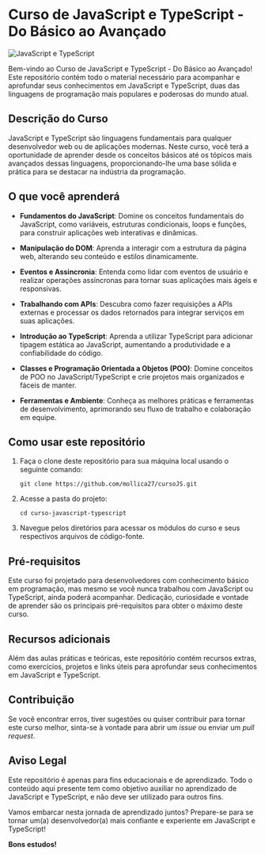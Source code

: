 # Curso de JavaScript e TypeScript - Do Básico ao Avançado

![JavaScript e TypeScript](https://img-c.udemycdn.com/course/750x422/2575266_c184_4.jpg)

Bem-vindo ao Curso de JavaScript e TypeScript - Do Básico ao Avançado! Este repositório contém todo o material necessário para acompanhar e aprofundar seus conhecimentos em JavaScript e TypeScript, duas das linguagens de programação mais populares e poderosas do mundo atual.

## Descrição do Curso

JavaScript e TypeScript são linguagens fundamentais para qualquer desenvolvedor web ou de aplicações modernas. Neste curso, você terá a oportunidade de aprender desde os conceitos básicos até os tópicos mais avançados dessas linguagens, proporcionando-lhe uma base sólida e prática para se destacar na indústria da programação.

## O que você aprenderá

- **Fundamentos do JavaScript**: Domine os conceitos fundamentais do JavaScript, como variáveis, estruturas condicionais, loops e funções, para construir aplicações web interativas e dinâmicas.

- **Manipulação do DOM**: Aprenda a interagir com a estrutura da página web, alterando seu conteúdo e estilos dinamicamente.

- **Eventos e Assincronia**: Entenda como lidar com eventos de usuário e realizar operações assíncronas para tornar suas aplicações mais ágeis e responsivas.

- **Trabalhando com APIs**: Descubra como fazer requisições a APIs externas e processar os dados retornados para integrar serviços em suas aplicações.

- **Introdução ao TypeScript**: Aprenda a utilizar TypeScript para adicionar tipagem estática ao JavaScript, aumentando a produtividade e a confiabilidade do código.

- **Classes e Programação Orientada a Objetos (POO)**: Domine conceitos de POO no JavaScript/TypeScript e crie projetos mais organizados e fáceis de manter.

- **Ferramentas e Ambiente**: Conheça as melhores práticas e ferramentas de desenvolvimento, aprimorando seu fluxo de trabalho e colaboração em equipe.

## Como usar este repositório

1. Faça o clone deste repositório para sua máquina local usando o seguinte comando:
   ```
   git clone https://github.com/mollica27/cursoJS.git
   ```

2. Acesse a pasta do projeto:
   ```
   cd curso-javascript-typescript
   ```

3. Navegue pelos diretórios para acessar os módulos do curso e seus respectivos arquivos de código-fonte.

## Pré-requisitos

Este curso foi projetado para desenvolvedores com conhecimento básico em programação, mas mesmo se você nunca trabalhou com JavaScript ou TypeScript, ainda poderá acompanhar. Dedicação, curiosidade e vontade de aprender são os principais pré-requisitos para obter o máximo deste curso.

## Recursos adicionais

Além das aulas práticas e teóricas, este repositório contém recursos extras, como exercícios, projetos e links úteis para aprofundar seus conhecimentos em JavaScript e TypeScript.

## Contribuição

Se você encontrar erros, tiver sugestões ou quiser contribuir para tornar este curso melhor, sinta-se à vontade para abrir um *issue* ou enviar um *pull request*.

## Aviso Legal

Este repositório é apenas para fins educacionais e de aprendizado. Todo o conteúdo aqui presente tem como objetivo auxiliar no aprendizado de JavaScript e TypeScript, e não deve ser utilizado para outros fins.

Vamos embarcar nesta jornada de aprendizado juntos? Prepare-se para se tornar um(a) desenvolvedor(a) mais confiante e experiente em JavaScript e TypeScript!

**Bons estudos!**